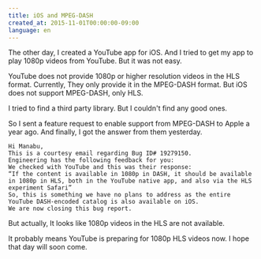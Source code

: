 ```yaml
---
title: iOS and MPEG-DASH
created_at: 2015-11-01T00:00:00-09:00
language: en
---
```


The other day, I created a YouTube app for iOS.
And I tried to get my app to play 1080p videos from YouTube.
But it was not easy.

YouTube does not provide 1080p or higher resolution videos in the HLS format.
Currently, They only provide it in the MPEG-DASH format.
But iOS does not support MPEG-DASH, only HLS.

I tried to find a third party library. But I couldn't find any good ones.

So I sent a feature request to enable support from MPEG-DASH to Apple a year ago.
And finally, I got the answer from them yesterday.

```none
Hi Manabu,
This is a courtesy email regarding Bug ID# 19279150.
Engineering has the following feedback for you:
We checked with YouTube and this was their response:
“If the content is available in 1080p in DASH, it should be available in 1080p in HLS, both in the YouTube native app, and also via the HLS experiment Safari”
So, this is something we have no plans to address as the entire YouTube DASH-encoded catalog is also available on iOS.
We are now closing this bug report.
```

But actually, It looks like 1080p videos in the HLS are not available.

It probably means YouTube is preparing for 1080p HLS videos now.
I hope that day will soon come.

